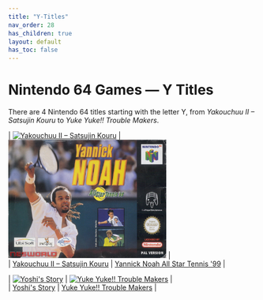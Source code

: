 ```yaml
---
title: "Y-Titles"
nav_order: 28
has_children: true
layout: default
has_toc: false
---
```


# Nintendo 64 Games — Y Titles

There are 4 Nintendo 64 titles starting with the letter Y, from *Yakouchuu II – Satsujin Kouru* to *Yuke Yuke!! Trouble Makers*.

| <a href="y/yakouchuu-ii-satsujin-kouru"><img src="https://images.launchbox-app.com/41c5ed06-e2c3-48ef-ab8d-b489b01a713f.jpg" width="320" height="240" alt="Yakouchuu II – Satsujin Kouru"/></a> | <a href="y/yannick-noah-all-star-tennis-99"><img src="https://raw.githubusercontent.com/N64Gamespedia/gdx/refs/heads/main/media/eur/Yannick-Noah-All-Star-Tennis-99.jpg" width="320" height="240" alt="Yannick Noah All Star Tennis '99"/></a> |  
| [Yakouchuu II – Satsujin Kouru](y/yakouchuu-ii-satsujin-kouru) | [Yannick Noah All Star Tennis '99](y/yannick-noah-all-star-tennis-99) |

| <a href="y/yoshis-story"><img src="https://images.launchbox-app.com/4eae6da7-3875-4994-b189-4deebe72af4a.jpg" width="320" height="240" alt="Yoshi's Story"/></a> | <a href="y/yuke-yuke-trouble-makers"><img src="https://images.launchbox-app.com//865eca78-4777-4539-bbe5-4ead79d22636.png" width="320" height="240" alt="Yuke Yuke!! Trouble Makers"/></a> |  
| [Yoshi's Story](y/yoshis-story) | [Yuke Yuke!! Trouble Makers](y/yuke-yuke-trouble-makers) |

